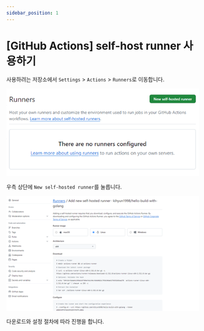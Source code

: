 ```yaml
---
sidebar_position: 1
---
```


# [GitHub Actions] self-host runner 사용하기

사용하려는 저장소에서 `Settings` > `Actions` > `Runners`로 이동합니다.

![Alt text](./img/1-30/1/image1.png)

우측 상단에 `New self-hosted runner`를 눌릅니다.

![Alt text](./img/1-30/1/image2.png)

다운로드와 설정 절차에 따라 진행을 합니다.

